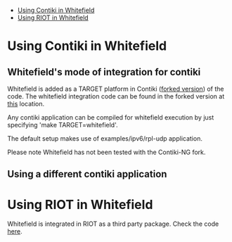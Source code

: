 * [Using Contiki in Whitefield](#using-contiki-in-whitefield)
* [Using RIOT in Whitefield](#using-riot-in-whitefield)

# Using Contiki in Whitefield
## Whitefield's mode of integration for contiki
Whitefield is added as a TARGET platform in Contiki ([forked version](https://github.com/whitefield-framework/contiki)) of the code. The whitefield integration code can be found in the forked version at [this](https://github.com/whitefield-framework/contiki/tree/master/platform/whitefield) location.

Any contiki application can be compiled for whitefield execution by just specifying 'make TARGET=whitefield'.

The default setup makes use of examples/ipv6/rpl-udp application.

Please note Whitefield has not been tested with the Contiki-NG fork. 

## Using a different contiki application

# Using RIOT in Whitefield

Whitefield is integrated in RIOT as a third party package. Check the code [here](https://github.com/whitefield-framework/RIOT/tree/master/pkg/whitefield).
